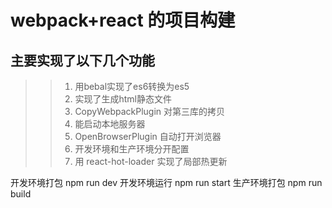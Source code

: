 # webpack+react 的项目构建
## 主要实现了以下几个功能
>> 1. 用bebal实现了es6转换为es5
>> 2. 实现了生成html静态文件
>> 3. CopyWebpackPlugin 对第三库的拷贝
>> 4. 能启动本地服务器
>> 5. OpenBrowserPlugin 自动打开浏览器
>> 6. 开发环境和生产环境分开配置
>> 7. 用 react-hot-loader 实现了局部热更新

开发环境打包 npm run dev
开发环境运行 npm run start
生产环境打包 npm run build

